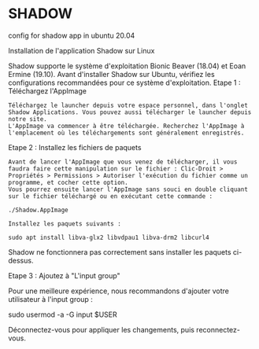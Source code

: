 # SHADOW
config for shadow app in ubuntu 20.04



Installation de l'application Shadow sur Linux

Shadow supporte le système d'exploitation Bionic Beaver (18.04) et Eoan Ermine (19.10). Avant d'installer Shadow sur Ubuntu, vérifiez les configurations recommandées pour ce système d'exploitation.
Etape 1 : Téléchargez l'AppImage

    Téléchargez le launcher depuis votre espace personnel, dans l'onglet Shadow Applications. Vous pouvez aussi télécharger le launcher depuis notre site.
    L'AppImage va commencer à être téléchargée. Recherchez l'AppImage à l'emplacement où les téléchargements sont généralement enregistrés.

Etape 2 : Installez les fichiers de paquets

    Avant de lancer l'AppImage que vous venez de télécharger, il vous faudra faire cette manipulation sur le fichier : Clic-Droit > Propriétés > Permissions > Autoriser l'exécution du fichier comme un programme, et cocher cette option.
    Vous pourrez ensuite lancer l'AppImage sans souci en double cliquant sur le fichier téléchargé ou en exécutant cette commande :

    ./Shadow.AppImage

    Installez les paquets suivants :

    sudo apt install libva-glx2 libvdpau1 libva-drm2 libcurl4

Shadow ne fonctionnera pas correctement sans installer les paquets ci-dessus.

 
Etape 3 : Ajoutez à "L'input group"

Pour une meilleure expérience, nous recommandons d'ajouter votre utilisateur à l'input group :

sudo usermod -a -G input $USER

Déconnectez-vous pour appliquer les changements, puis reconnectez-vous.
